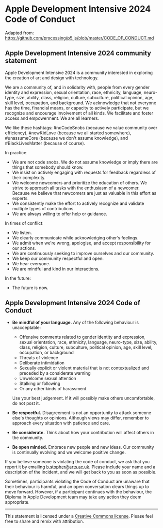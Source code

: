 # Apple Development Intensive 2024 Code of Conduct

Adapted from: <https://github.com/processing/p5.js/blob/master/CODE_OF_CONDUCT.md>

## Apple Development Intensive 2024 community statement

Apple Development Intensive 2024 is a community interested in exploring the creation of art and design with technology.

We are a community of, and in solidarity with, people from every gender identity and expression, sexual orientation, race, ethnicity, language, neuro-type, size, ability, class, religion, culture, subculture, political opinion, age, skill level, occupation, and background. We acknowledge that not everyone has the time, financial means, or capacity to actively participate, but we recognize and encourage involvement of all kinds. We facilitate and foster access and empowerment. We are all learners.

We like these hashtags: #noCodeSnobs (because we value community over efficiency), #newKidLove (because we all started somewhere), #unassumeCore (because we don't assume knowledge), and #BlackLivesMatter (because of course).

In practice:

- We are not code snobs. We do not assume knowledge or imply there are things that somebody should know.
- We insist on actively engaging with requests for feedback regardless of their complexity.
- We welcome newcomers and prioritize the education of others. We strive to approach all tasks with the enthusiasm of a newcomer. Because we believe that newcomers are just as valuable in this effort as experts.
- We consistently make the effort to actively recognize and validate multiple types of contributions.
- We are always willing to offer help or guidance.

In times of conflict:

- We listen.
- We clearly communicate while acknowledging other's feelings.
- We admit when we're wrong, apologise, and accept responsibility for our actions.
- We are continuously seeking to improve ourselves and our community.
- We keep our community respectful and open.
- We hear everyone.
- We are mindful and kind in our interactions.

In the future:

- The future is now.

## Apple Development Intensive 2024 Code of Conduct

- **Be mindful of your language.** Any of the following behaviour is unacceptable:

  - Offensive comments related to gender identity and expression, sexual orientation, race, ethnicity, language, neuro-type, size, ability, class, religion, culture, subculture, political opinion, age, skill level, occupation, or background
  - Threats of violence
  - Deliberate intimidation
  - Sexually explicit or violent material that is not contextualized and preceded by a considerate warning
  - Unwelcome sexual attention
  - Stalking or following
  - Or any other kinds of harassment

  Use your best judgement. If it will possibly make others uncomfortable, do not post it.

- **Be respectful.** Disagreement is not an opportunity to attack someone else's thoughts or opinions. Although views may differ, remember to approach every situation with patience and care.
- **Be considerate.** Think about how your contribution will affect others in the community.
- **Be open minded.** Embrace new people and new ideas. Our community is continually evolving and we welcome positive change.

If you believe someone is violating the code of conduct, we ask that you report it by emailing [b.stopher@arts.ac.uk](mailto:b.stopher@arts.ac.uk). Please include your name and a description of the incident, and we will get back to you as soon as possible.

Sometimes, participants violating the Code of Conduct are unaware that their behaviour is harmful, and an open conversation clears things up to move forward. However, if a participant continues with the behaviour, the Diploma in Apple Development team may take any action they deem appropriate.

---

This statement is licensed under a [Creative Commons license](https://creativecommons.org/licenses/by-sa/4.0/). Please feel free to share and remix with attribution.
